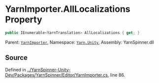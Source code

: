 # YarnImporter.AllLocalizations Property


```csharp
public IEnumerable<YarnTranslation> AllLocalizations { get; }
```



<div class="class-metadata">

Parent: [`YarnImporter`](/api/csharp/yarn.unity/yarnimporter.md), Namespace: [`Yarn.Unity`](/api/csharp/yarn.unity/README.md), Assembly: YarnSpinner.dll
</div>

## Source
Defined in [../YarnSpinner-Unity-Dev/Packages/YarnSpinner/Editor/YarnImporter.cs](https://github.com/YarnSpinnerTool/YarnSpinner-Unity//blob/develop/Editor/YarnImporter.cs#L86), line 86.
